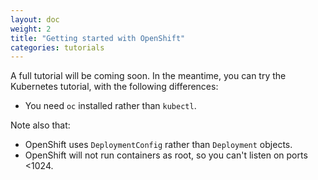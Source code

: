```yaml
---
layout: doc
weight: 2
title: "Getting started with OpenShift"
categories: tutorials
---
```


A full tutorial will be coming soon.
In the meantime, you can try the Kubernetes tutorial, with the following differences:

* You need `oc` installed rather than `kubectl`.

Note also that:

* OpenShift uses `DeploymentConfig` rather than `Deployment` objects.
* OpenShift will not run containers as root, so you can't listen on ports <1024.
